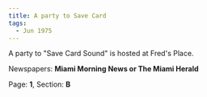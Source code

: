 ```yaml
---  
title: A party to Save Card  
tags:  
  - Jun 1975  
---  
```

  
A party to "Save Card Sound" is hosted at Fred's Place.  
  
Newspapers: **Miami Morning News or The Miami Herald**  
  
Page: **1**, Section: **B** 
